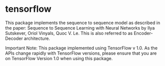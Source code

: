 # tensorflow
This package implements the sequence to sequence model as described in the paper: Sequence to Sequence Learning with Neural Networks by Ilya Sutskever, Oriol Vinyals, Quoc V. Le. This is also referred to as Encoder-Decoder architecture.  

Important Note:  This package implemented using TensorFlow v 1.0. As the APIs change rapidly with TensorFlow versions, please ensure that you are on TensorFlow Version 1.0 when using this package.
